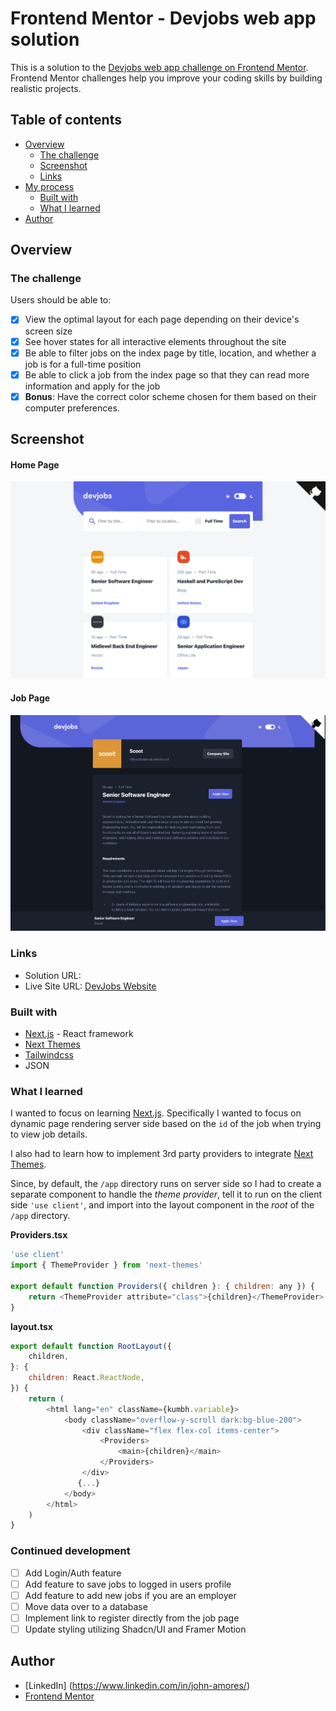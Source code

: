 # Frontend Mentor - Devjobs web app solution

This is a solution to the [Devjobs web app challenge on Frontend Mentor](https://www.frontendmentor.io/challenges/devjobs-web-app-HuvC_LP4l). Frontend Mentor challenges help you improve your coding skills by building realistic projects.

## Table of contents

-   [Overview](#overview)
    -   [The challenge](#the-challenge)
    -   [Screenshot](#screenshot)
    -   [Links](#links)
-   [My process](#my-process)
    -   [Built with](#built-with)
    -   [What I learned](#what-i-learned)
-   [Author](#author)

## Overview

### The challenge

Users should be able to:

-   [x] View the optimal layout for each page depending on their device's screen size
-   [x] See hover states for all interactive elements throughout the site
-   [x] Be able to filter jobs on the index page by title, location, and whether a job is for a full-time position
-   [x] Be able to click a job from the index page so that they can read more information and apply for the job
-   [x] **Bonus**: Have the correct color scheme chosen for them based on their computer preferences.

## Screenshot

#### Home Page
![Home Page](./screenshots/HomePage.png)

#### Job Page
![Job Page](./screenshots/JobPage.png)


### Links

-   Solution URL:
-   Live Site URL: [DevJobs Website](https://project-devjobs.vercel.app/)

### Built with

-   [Next.js](https://nextjs.org/) - React framework
-   [Next Themes](https://github.com/pacocoursey/next-themes)
-   [Tailwindcss](https://www.tailwindcss.com)
-   JSON

### What I learned

I wanted to focus on learning [Next.js](https://www.nextjs.org). Specifically I wanted to focus on dynamic page rendering server side based on the `id` of the job when trying to view job details.

I also had to learn how to implement 3rd party providers to integrate [Next Themes](https://github.com/pacocoursey/next-themes).

Since, by default, the `/app` directory runs on server side so I had to create a separate component to handle the _theme provider_, tell it to run on the client side `'use client'`, and import into the layout component in the _root_ of the `/app` directory.

**Providers.tsx**

```javascript
'use client'
import { ThemeProvider } from 'next-themes'

export default function Providers({ children }: { children: any }) {
    return <ThemeProvider attribute="class">{children}</ThemeProvider>
}
```

**layout.tsx**

```javascript
export default function RootLayout({
    children,
}: {
    children: React.ReactNode,
}) {
    return (
        <html lang="en" className={kumbh.variable}>
            <body className="overflow-y-scroll dark:bg-blue-200">
                <div className="flex flex-col items-center">
                    <Providers>
                        <main>{children}</main>
                    </Providers>
                </div>
               {...}
            </body>
        </html>
    )
}
```

### Continued development

-   [ ] Add Login/Auth feature
-   [ ] Add feature to save jobs to logged in users profile
-   [ ] Add feature to add new jobs if you are an employer
-   [ ] Move data over to a database
-   [ ] Implement link to register directly from the job page
-   [ ] Update styling utilizing Shadcn/UI and Framer Motion

## Author

-   [LinkedIn] (https://www.linkedin.com/in/john-amores/)
-   [Frontend Mentor](https://www.frontendmentor.io/profile/jamores07)
